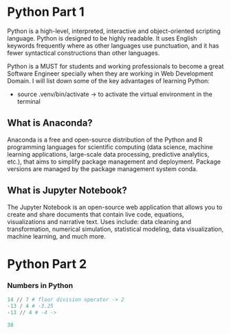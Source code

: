 # Python Part 1

Python is a high-level, interpreted, interactive and object-oriented scripting language. Python is designed to be highly readable. It uses English keywords frequently where as other languages use punctuation, and it has fewer syntactical constructions than other languages.

Python is a MUST for students and working professionals to become a great Software Engineer specially when they are working in Web Development Domain. I will list down some of the key advantages of learning Python:

- source .venv/bin/activate -> to activate the virtual environment in the terminal


## What is Anaconda?

Anaconda is a free and open-source distribution of the Python and R programming languages for scientific computing (data science, machine learning applications, large-scale data processing, predictive analytics, etc.), that aims to simplify package management and deployment. Package versions are managed by the package management system conda.

## What is Jupyter Notebook?

The Jupyter Notebook is an open-source web application that allows you to create and share documents that contain live code, equations, visualizations and narrative text. Uses include: data cleaning and transformation, numerical simulation, statistical modeling, data visualization, machine learning, and much more.


# Python Part 2
### Numbers in Python

```python
14 // 7 # floor division operator -> 2
-13 / 4 # -3.25
-13 // 4 # -4 ->
```

```python
38